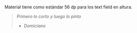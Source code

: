 Material tiene como estándar 56 dp para los text field en altura.

> *Primero lo corto y luego lo pinto*
> - *Domiciano*


